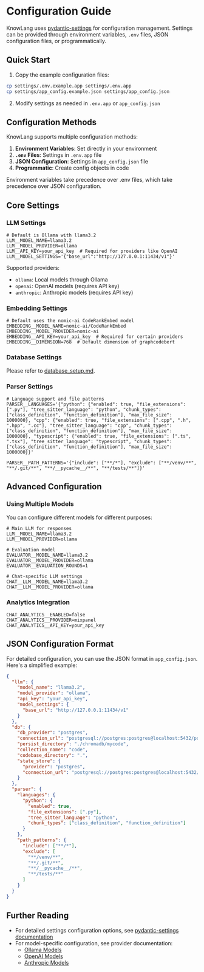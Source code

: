 # Configuration Guide

KnowLang uses [pydantic-settings](https://docs.pydantic.dev/latest/concepts/pydantic_settings/) for configuration management. Settings can be provided through environment variables, `.env` files, JSON configuration files, or programmatically.

## Quick Start

1. Copy the example configuration files:

```bash
cp settings/.env.example.app settings/.env.app
cp settings/app_config.example.json settings/app_config.json
```

2. Modify settings as needed in `.env.app` or `app_config.json`

## Configuration Methods

KnowLang supports multiple configuration methods:

1. **Environment Variables**: Set directly in your environment
2. **`.env` Files**: Settings in `.env.app` file
3. **JSON Configuration**: Settings in `app_config.json` file
4. **Programmatic**: Create config objects in code

Environment variables take precedence over .env files, which take precedence over JSON configuration.

## Core Settings

### LLM Settings

```env
# Default is Ollama with llama3.2
LLM__MODEL_NAME=llama3.2
LLM__MODEL_PROVIDER=ollama
LLM__API_KEY=your_api_key  # Required for providers like OpenAI
LLM__MODEL_SETTINGS='{"base_url":"http://127.0.0.1:11434/v1"}'
```

Supported providers:

- `ollama`: Local models through Ollama
- `openai`: OpenAI models (requires API key)
- `anthropic`: Anthropic models (requires API key)

### Embedding Settings

```env
# Default uses the nomic-ai CodeRankEmbed model
EMBEDDING__MODEL_NAME=nomic-ai/CodeRankEmbed
EMBEDDING__MODEL_PROVIDER=nomic-ai
EMBEDDING__API_KEY=your_api_key  # Required for certain providers
EMBEDDING__DIMENSION=768  # Default dimension of graphcodebert
```

### Database Settings

Please refer to [database_setup.md](database_setup.md).

### Parser Settings

```env
# Language support and file patterns
PARSER__LANGUAGES='{"python": {"enabled": true, "file_extensions": [".py"], "tree_sitter_language": "python", "chunk_types": ["class_definition", "function_definition"], "max_file_size": 1000000}, "cpp": {"enabled": true, "file_extensions": [".cpp", ".h", ".hpp", ".cc"], "tree_sitter_language": "cpp", "chunk_types": ["class_definition", "function_definition"], "max_file_size": 1000000}, "typescript": {"enabled": true, "file_extensions": [".ts", ".tsx"], "tree_sitter_language": "typescript", "chunk_types": ["class_definition", "function_definition"], "max_file_size": 1000000}}'

PARSER__PATH_PATTERNS='{"include": ["**/*"], "exclude": ["**/venv/**", "**/.git/**", "**/__pycache__/**", "**/tests/**"]}'
```

## Advanced Configuration

### Using Multiple Models

You can configure different models for different purposes:

```env
# Main LLM for responses
LLM__MODEL_NAME=llama3.2
LLM__MODEL_PROVIDER=ollama

# Evaluation model
EVALUATOR__MODEL_NAME=llama3.2
EVALUATOR__MODEL_PROVIDER=ollama
EVALUATOR__EVALUATION_ROUNDS=1

# Chat-specific LLM settings
CHAT__LLM__MODEL_NAME=llama3.2
CHAT__LLM__MODEL_PROVIDER=ollama
```

### Analytics Integration

```env
CHAT_ANALYTICS__ENABLED=false
CHAT_ANALYTICS__PROVIDER=mixpanel
CHAT_ANALYTICS__API_KEY=your_api_key
```

## JSON Configuration Format

For detailed configuration, you can use the JSON format in `app_config.json`. Here's a simplified example:

```json
{
  "llm": {
    "model_name": "llama3.2",
    "model_provider": "ollama",
    "api_key": "your_api_key",
    "model_settings": {
      "base_url": "http://127.0.0.1:11434/v1"
    }
  },
  "db": {
    "db_provider": "postgres",
    "connection_url": "postgresql://postgres:postgres@localhost:5432/postgres",
    "persist_directory": "./chromadb/mycode",
    "collection_name": "code",
    "codebase_directory": ".",
    "state_store": {
      "provider": "postgres",
      "connection_url": "postgresql://postgres:postgres@localhost:5432/postgres"
    }
  },
  "parser": {
    "languages": {
      "python": {
        "enabled": true,
        "file_extensions": [".py"],
        "tree_sitter_language": "python",
        "chunk_types": ["class_definition", "function_definition"]
      }
    },
    "path_patterns": {
      "include": ["**/*"],
      "exclude": [
        "**/venv/**",
        "**/.git/**",
        "**/__pycache__/**",
        "**/tests/**"
      ]
    }
  }
}
```

## Further Reading

- For detailed settings configuration options, see [pydantic-settings documentation](https://docs.pydantic.dev/latest/concepts/pydantic_settings/)
- For model-specific configuration, see provider documentation:
  - [Ollama Models](https://ollama.ai/library)
  - [OpenAI Models](https://platform.openai.com/docs/models)
  - [Anthropic Models](https://www.anthropic.com/models)
